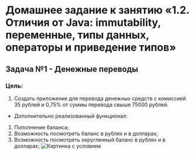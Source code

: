 # Домашнее задание к занятию «1.2. Отличия от Java: immutability, переменные, типы данных, операторы и приведение типов»
## Задача №1 - Денежные переводы
### Цель:
1. Создать приложение для перевода денежных средств с комиссией 35 рублей и 0,75% от суммы перевода свыше 75000 рублей.
* Дополнительно реализованный функционал:
1. Пополнение баланса;
2. Возможность посмотреть баланс в рублях и в долларах;
3. Возможность посмотреть округленный баланс в рублях и в долларах;
![Картинка с условием](https://github.com/netology-code/kt-homeworks/raw/master/02_basics/pic/vk-commission.png)